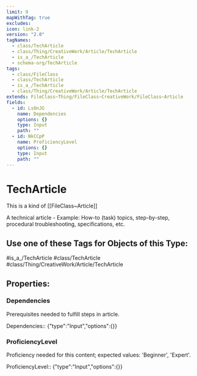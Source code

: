 ```yaml
---
limit: 9
mapWithTag: true
excludes: 
icon: link-2
version: "2.0"
tagNames:
  - class/TechArticle
  - class/Thing/CreativeWork/Article/TechArticle
  - is_a_/TechArticle
  - schema-org/TechArticle
tags:
  - class/FileClass
  - class/TechArticle
  - is_a_/TechArticle
  - class/Thing/CreativeWork/Article/TechArticle
extends: FileClass~Thing/FileClass~CreativeWork/FileClass~Article
fields:
  - id: LsOnJG
    name: Dependencies
    options: {}
    type: Input
    path: ""
  - id: NkCCpP
    name: ProficiencyLevel
    options: {}
    type: Input
    path: ""
---
```


# TechArticle
This is a kind of [[FileClass~Article]]

A technical article - Example: How-to (task) topics, step-by-step, procedural troubleshooting, specifications, etc.


## Use one of these Tags for Objects of this Type:

#is_a_/TechArticle
#class/TechArticle
#class/Thing/CreativeWork/Article/TechArticle

## Properties:

### Dependencies
Prerequisites needed to fulfill steps in article.

Dependencies:: {"type":"Input","options":{}}

### ProficiencyLevel
Proficiency needed for this content; expected values: 'Beginner', 'Expert'.

ProficiencyLevel:: {"type":"Input","options":{}}


